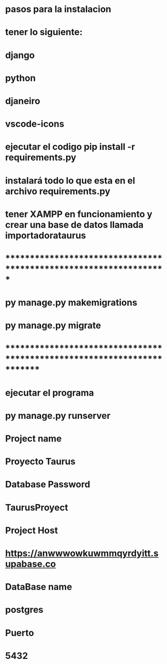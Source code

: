 # pasos para la instalacion
# tener lo siguiente:

# django
# python
# djaneiro
# vscode-icons

# ejecutar el codigo pip install -r requirements.py
# instalará todo lo que esta en el archivo requirements.py

# tener XAMPP en funcionamiento y crear una base de datos llamada importadorataurus

#  ***************************************************************** 

# py manage.py makemigrations

# py manage.py migrate

# ***********************************************************************
# ejecutar el programa
# py manage.py runserver

# Project name
# Proyecto Taurus

# Database Password
# TaurusProyect

# Project Host
# https://anwwwowkuwmmqyrdyitt.supabase.co

# DataBase name
# postgres

# Puerto
# 5432

<!-- <button class="btn btn-secondary mb-3" onclick="location.href='{% url 'home' %}'">Volver atrás</button> -->